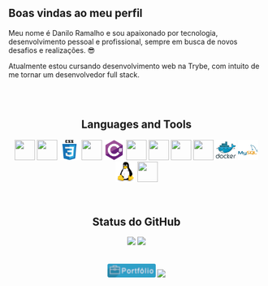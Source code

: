 ##  Boas vindas ao meu perfil

Meu nome é Danilo Ramalho e sou apaixonado por tecnologia, desenvolvimento pessoal e profissional, sempre em busca de novos desafios e realizações. 😎

Atualmente estou cursando desenvolvimento web na Trybe, com intuito de me tornar um desenvolvedor full stack.

<br>
<br>

<div align="center">
  <h2>Languages and Tools</h2>
   <img src="https://cdn.jsdelivr.net/gh/devicons/devicon/icons/git/git-original.svg" width="40" height="40"/>  
  <img src="https://cdn.jsdelivr.net/gh/devicons/devicon/icons/html5/html5-original.svg" width="40" height="40"/>
  <img src="./imag/css3-original-wordmark.svg" width="40" height="40" />           
  <img src="https://cdn.jsdelivr.net/gh/devicons/devicon/icons/javascript/javascript-original.svg" width="40" height="40" />
 <img src="./imag/csharp-original.svg" width="40" height="40" />
  <img src="https://cdn.jsdelivr.net/gh/devicons/devicon/icons/react/react-original.svg" width="40" height="40" />            
  <img src="https://cdn.jsdelivr.net/gh/devicons/devicon/icons/nodejs/nodejs-original.svg" width="40" height="40" />
  <img src="https://cdn.jsdelivr.net/gh/devicons/devicon/icons/jest/jest-plain.svg" width="40" height="40" />          
  <img src="https://cdn.jsdelivr.net/gh/devicons/devicon/icons/npm/npm-original-wordmark.svg" width="40" height="40" />    
  <img src="./imag/docker-original-wordmark.svg" width="40" height="40" />       
  <img src="./imag/mysql-original-wordmark.svg" width="40" height="40" /> 
  <img src="./imag/linux-original.svg" width="40" height="40" /> 
  <img src="https://cdn.jsdelivr.net/gh/devicons/devicon/icons/slack/slack-original.svg" width="40" height="40" /> 
</div>

<br>
<br>

<div align="center">
<h2>Status do GitHub</h2>
  <img height="180em" src="https://github-readme-stats.vercel.app/api?username=DaniloRamalhoSilva&show_icons=true&theme=dark&include_all_commits=true&count_private=true"/>
  <img height="180em" src="https://github-readme-stats.vercel.app/api/top-langs/?username=DaniloRamalhoSilva&layout=compact&langs_count=10&theme=dark"/>  
</div>

<br>
<br>

<div align="center">
  <a href="https://daniloramalhosilva.github.io/" target="_blank"><img style="width: 95px; border-radius: 3px" src="./imag/portifolio.png"  target="_blank"></a>
  <a href="https://www.linkedin.com/in/danilo-ramalho-silva-2740b415b/" target="_blank"><img style="width: 100px;" src="https://img.shields.io/badge/-LinkedIn-%230077B5?style =for-the-badge&logo=linkedin&logoColor=white" target="_blank"></a>  
</div>

<br>

